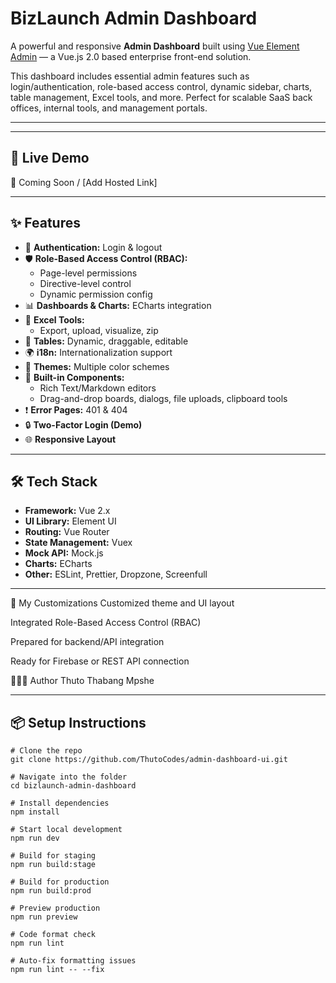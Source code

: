 # BizLaunch Admin Dashboard

A powerful and responsive **Admin Dashboard** built using [Vue Element Admin](https://github.com/PanJiaChen/vue-element-admin) — a Vue.js 2.0 based enterprise front-end solution.

This dashboard includes essential admin features such as login/authentication, role-based access control, dynamic sidebar, charts, table management, Excel tools, and more. Perfect for scalable SaaS back offices, internal tools, and management portals.

---

---

## 🚀 Live Demo

📍 Coming Soon / [Add Hosted Link]

---

## ✨ Features

- 🔐 **Authentication:** Login & logout
- 🛡 **Role-Based Access Control (RBAC):**
  - Page-level permissions
  - Directive-level control
  - Dynamic permission config
- 📊 **Dashboards & Charts:** ECharts integration
- 🧾 **Excel Tools:**
  - Export, upload, visualize, zip
- 🧱 **Tables:** Dynamic, draggable, editable
- 🌍 **i18n:** Internationalization support
- 🎨 **Themes:** Multiple color schemes
- 🧩 **Built-in Components:**
  - Rich Text/Markdown editors
  - Drag-and-drop boards, dialogs, file uploads, clipboard tools
- ❗ **Error Pages:** 401 & 404
- 🔒 **Two-Factor Login (Demo)**
- 🌐 **Responsive Layout**

---

## 🛠 Tech Stack

- **Framework:** Vue 2.x
- **UI Library:** Element UI
- **Routing:** Vue Router
- **State Management:** Vuex
- **Mock API:** Mock.js
- **Charts:** ECharts
- **Other:** ESLint, Prettier, Dropzone, Screenfull

---
🧠 My Customizations
Customized theme and UI layout

Integrated Role-Based Access Control (RBAC)

Prepared for backend/API integration

Ready for Firebase or REST API connection

👨🏽‍💻 Author
Thuto Thabang Mpshe

---
## 📦 Setup Instructions

```
# Clone the repo
git clone https://github.com/ThutoCodes/admin-dashboard-ui.git

# Navigate into the folder
cd bizlaunch-admin-dashboard

# Install dependencies
npm install

# Start local development
npm run dev

# Build for staging
npm run build:stage

# Build for production
npm run build:prod

# Preview production
npm run preview

# Code format check
npm run lint

# Auto-fix formatting issues
npm run lint -- --fix

